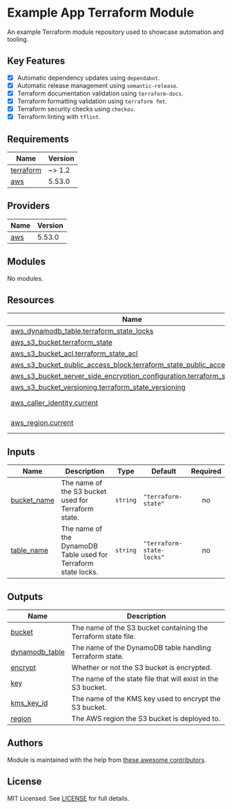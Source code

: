 # Example App Terraform Module

An example Terraform module repository used to showcase automation and tooling.

## Key Features

- [x] Automatic dependency updates using `dependabot`.
- [x] Automatic release management using `semantic-release`.
- [x] Terraform documentation validation using `terraform-docs`.
- [x] Terraform formatting validation using `terraform fmt`.
- [x] Terraform security checks using `checkov`.
- [x] Terraform linting with `tflint`.

<!-- BEGIN_TF_DOCS -->
## Requirements

| Name | Version |
|------|---------|
| <a name="requirement_terraform"></a> [terraform](#requirement\_terraform) | ~> 1.2 |
| <a name="requirement_aws"></a> [aws](#requirement\_aws) | 5.53.0 |

## Providers

| Name | Version |
|------|---------|
| <a name="provider_aws"></a> [aws](#provider\_aws) | 5.53.0 |

## Modules

No modules.

## Resources

| Name | Type |
|------|------|
| [aws_dynamodb_table.terraform_state_locks](https://registry.terraform.io/providers/hashicorp/aws/5.53.0/docs/resources/dynamodb_table) | resource |
| [aws_s3_bucket.terraform_state](https://registry.terraform.io/providers/hashicorp/aws/5.53.0/docs/resources/s3_bucket) | resource |
| [aws_s3_bucket_acl.terraform_state_acl](https://registry.terraform.io/providers/hashicorp/aws/5.53.0/docs/resources/s3_bucket_acl) | resource |
| [aws_s3_bucket_public_access_block.terraform_state_public_access_block](https://registry.terraform.io/providers/hashicorp/aws/5.53.0/docs/resources/s3_bucket_public_access_block) | resource |
| [aws_s3_bucket_server_side_encryption_configuration.terraform_state_sse](https://registry.terraform.io/providers/hashicorp/aws/5.53.0/docs/resources/s3_bucket_server_side_encryption_configuration) | resource |
| [aws_s3_bucket_versioning.terraform_state_versioning](https://registry.terraform.io/providers/hashicorp/aws/5.53.0/docs/resources/s3_bucket_versioning) | resource |
| [aws_caller_identity.current](https://registry.terraform.io/providers/hashicorp/aws/5.53.0/docs/data-sources/caller_identity) | data source |
| [aws_region.current](https://registry.terraform.io/providers/hashicorp/aws/5.53.0/docs/data-sources/region) | data source |

## Inputs

| Name | Description | Type | Default | Required |
|------|-------------|------|---------|:--------:|
| <a name="input_bucket_name"></a> [bucket\_name](#input\_bucket\_name) | The name of the S3 bucket used for Terraform state. | `string` | `"terraform-state"` | no |
| <a name="input_table_name"></a> [table\_name](#input\_table\_name) | The name of the DynamoDB Table used for Terraform state locks. | `string` | `"terraform-state-locks"` | no |

## Outputs

| Name | Description |
|------|-------------|
| <a name="output_bucket"></a> [bucket](#output\_bucket) | The name of the S3 bucket containing the Terraform state file. |
| <a name="output_dynamodb_table"></a> [dynamodb\_table](#output\_dynamodb\_table) | The name of the DynamoDB table handling Terraform state. |
| <a name="output_encrypt"></a> [encrypt](#output\_encrypt) | Whether or not the S3 bucket is encrypted. |
| <a name="output_key"></a> [key](#output\_key) | The name of the state file that will exist in the S3 bucket. |
| <a name="output_kms_key_id"></a> [kms\_key\_id](#output\_kms\_key\_id) | The name of the KMS key used to encrypt the S3 bucket. |
| <a name="output_region"></a> [region](#output\_region) | The AWS region the S3 bucket is deployed to. |
<!-- END_TF_DOCS -->

## Authors
Module is maintained with the help from [these awesome
contributors](https://github.com/craigsloggett-lab/terraform-aws-app/graphs/contributors).

## License
MIT Licensed. See
[LICENSE](https://github.com/craigsloggett-lab/terraform-aws-app/blob/main/LICENSE)
for full details.
